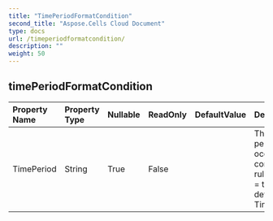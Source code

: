 ```yaml
---
title: "TimePeriodFormatCondition"
second_title: "Aspose.Cells Cloud Document"
type: docs
url: /timeperiodformatcondition/
description: ""
weight: 50
---
```


## **timePeriodFormatCondition**

 

| Property Name | Property Type | Nullable |  ReadOnly | DefaultValue | Description | 
| :- | :- | :- |:- |  :- | :- |
| TimePeriod | String | True |  False |  | The applicable time period in a "date occurring…" conditional formatting                rule. Valid only for type = timePeriod.  The default value is TimePeriodType.Today |  

